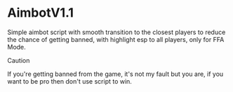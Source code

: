 # AimbotV1.1
Simple aimbot script with smooth transition to the closest players to reduce the chance of getting banned, with highlight esp to all players, only for FFA Mode. 

> [!CAUTION]
> If you're getting banned from the game, it's not my fault but you are, if you want to be pro then don't use script to win.
